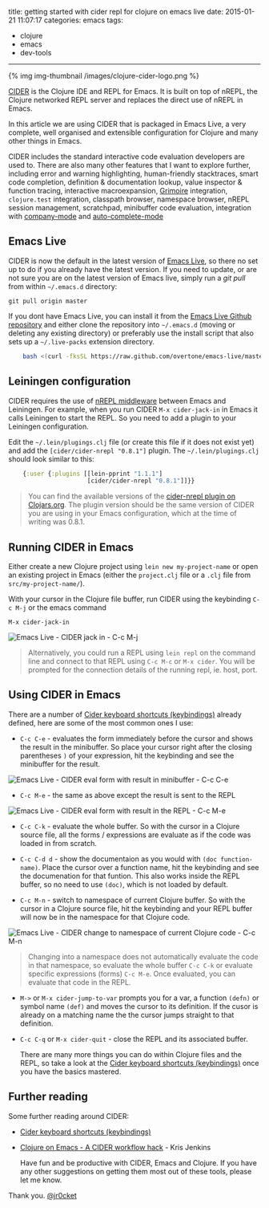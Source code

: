 title: getting started with cider repl for clojure on emacs live
date: 2015-01-21 11:07:17
categories: emacs
tags:
- clojure
- emacs
- dev-tools
---
{% img img-thumbnail /images/clojure-cider-logo.png %}

  [CIDER](https://github.com/clojure-emacs/cider) is the Clojure IDE and REPL for Emacs.  It is built on top of nREPL, the Clojure networked REPL server and replaces the direct use of nREPL in Emacs.

  In this article we are using CIDER that is packaged in Emacs Live, a very complete, well organised and extensible configuration for Clojure and many other things in Emacs.

<!-- more -->
  
  CIDER includes the standard interactive code evaluation developers are used to.  There are also many other features that I want to explore further, including error and warning highlighting, human-friendly stacktraces, smart code completion, definition & documentation lookup, value inspector & function tracing, interactive macroexpansion, [Grimoire](http://conj.io/) integration, `clojure.test` integration, classpath browser, namespace browser, nREPL session management, scratchpad, minibuffer code evaluation, integration with [company-mode](http://company-mode.github.io/) and [auto-complete-mode](https://github.com/clojure-emacs/ac-cider)

## Emacs Live 

  CIDER is now the default in the latest version of [Emacs Live](http://overtone.github.io/emacs-live/), so there no set up to do if you already have the latest version.  If you need to update, or are not sure you are on the latest version of Emacs live, simply run a _git pull_ from within `~/.emacs.d` directory:
  
    git pull origin master
  
  If you dont have Emacs Live, you can install it from the [Emacs Live Github repository](https://github.com/overtone/emacs-live) and either clone the repository into `~/.emacs.d` (moving or deleting any existing directory) or preferably use the install script that also sets up a `~/.live-packs` extension directory.
  
```bash
    bash <(curl -fksSL https://raw.github.com/overtone/emacs-live/master/installer/install-emacs-live.sh)
```  

## Leiningen configuration

  CIDER requires the use of [nREPL middleware](https://github.com/clojure-emacs/cider-nrepl) between Emacs and Leiningen.  For example, when you run CIDER `M-x cider-jack-in` in Emacs it calls Leiningen to start the REPL.  So you need to add a plugin to your Leiningen configuration.
  
  Edit the `~/.lein/plugings.clj` file (or create this file if it does not exist yet) and add the `[cider/cider-nrepl "0.8.1"]` plugin.  The `~/.lein/plugings.clj` should look similar to this:
  
```clojure
    {:user {:plugins [[lein-pprint "1.1.1"]
                      [cider/cider-nrepl "0.8.1"]]}}
```

> You can find the available versions of the [cider-nrepl plugin on Clojars.org](https://clojars.org/cider/cider-nrepl).  The plugin version should be the same version of CIDER you are using in your Emacs configuration, which at the time of writing was 0.8.1.

## Running CIDER in Emacs

  Either create a new Clojure project using `lein new my-project-name` or open an existing project in Emacs (either the `project.clj` file or a `.clj` file from `src/my-project-name/`).
  
  With your cursor in the Clojure file buffer, run CIDER using the keybinding `C-c M-j` or the emacs command 
  
    M-x cider-jack-in

![Emacs Live - CIDER jack in - C-c M-j](/images/emacs-cider-started.png)

> Alternatively, you could run a REPL using `lein repl` on the command line and connect to that REPL using `C-c M-c` or `M-x cider`.  You will be prompted for the connection details of the running repl, ie. host, port.


## Using CIDER in Emacs

  There are a number of [Cider keyboard shortcuts (keybindings)](https://github.com/clojure-emacs/cider#keyboard-shortcuts) already defined, here are some of the most common ones I use:

* `C-c C-e` - evaluates the form immediately before the cursor and shows the result in the minibuffer.  So place your cursor right after the closing parentheses `)` of your expression, hit the keybinding and see the minibuffer for the result.

![Emacs Live - CIDER eval form with result in minibuffer - C-c C-e](/images/emacs-cider-eval-expression-minibuffer.png)

* `C-c M-e` - the same as above except the result is sent to the REPL

![Emacs Live - CIDER eval form with result in the REPL - C-c M-e](/images/emacs-cider-eval-expression-repl.png)

* `C-c C-k` - evaluate the whole buffer.  So with the cursor in a Clojure source file, all the forms / expressions are evaluate as if the code was loaded in from scratch.

* `C-c C-d d` - show the documentaion as you would with `(doc function-name)`.  Place the cursor over a function name, hit the keybinding and see the documenation for that funtion.  This also works inside the REPL buffer, so no need to use `(doc)`, which is not loaded by default. 

* `C-c M-n` - switch to namespace of current Clojure buffer.  So with the cursor in a Clojure source file, hit the keybinding and your REPL buffer will now be in the namespace for that Clojure code.

![Emacs Live - CIDER change to namespace of current Clojure code - C-c M-n](/images/emacs-cider-namespace-change.png)

> Changing into a namespace does not automatically evaluate the code in that namespace, so evaluate the whole buffer `C-c C-k` or evaluate specific expressions (forms) `C-c M-e`.  Once evaluated, you can evaluate that code in the REPL.

* `M->` or `M-x cider-jump-to-var` prompts you for a var, a function `(defn)` or symbol name `(def)` and moves the cursor to its definition.  If the cusor is already on a matching name the the cursor jumps straight to that definition.

* `C-c C-q` or `M-x cider-quit` - close the REPL and its associated buffer.
 
  There are many more things you can do within Clojure files and the REPL, so take a look at the [Cider keyboard shortcuts (keybindings)](https://github.com/clojure-emacs/cider#keyboard-shortcuts) once you have the basics mastered.


## Further reading 

  Some further reading around CIDER:
  
* [Cider keyboard shortcuts (keybindings)](https://github.com/clojure-emacs/cider#keyboard-shortcuts)
* [Clojure on Emacs - A CIDER workflow hack](http://blog.jenkster.com/2013/12/a-cider-excursion.html) - Kris Jenkins

  Have fun and be productive with CIDER, Emacs and Clojure.  If you have any other suggestions on getting them most out of these tools, please let me know.

Thank you.
[@jr0cket](https://twitter.com/jr0cket)
